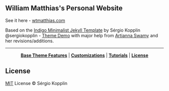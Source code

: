 ## William Matthias's Personal Website 

See it here - [wtmatthias.com](http://wtmatthias.com)

Based on the [Indigo Minimalist Jekyll Template](https://github.com/sergiokopplin/indigo) by Sérgio Kopplin @sergiokopplin - [Theme Demo](http://sergiokopplin.github.io/indigo/) with major help from [Artianna Swamy](https://github.com/aannasw/aannasw.github.io.git) and her revisions/additions.

***

<p align="center">
    <b><a href="README.md#base-theme-features">Base Theme Features</a></b>
    |
    <b><a href="README.md#added-customizations">Customizations</a></b>
    |
    <b><a href="README.md#tutorials">Tutorials</a></b>
    |
    <b><a href="README.md#license">License</a></b>
</p>


## License

[MIT](http://kopplin.mit-license.org/) License © Sérgio Kopplin
